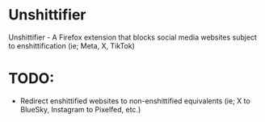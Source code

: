 # Unshittifier
Unshittifier - A Firefox extension that blocks social media websites subject to enshittification (ie; Meta, X, TikTok)

# TODO:
- Redirect enshittified websites to non-enshittified equivalents (ie; X to BlueSky, Instagram to Pixelfed, etc.)
